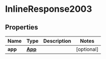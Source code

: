 

# InlineResponse2003

## Properties

Name | Type | Description | Notes
------------ | ------------- | ------------- | -------------
**app** | [**App**](App.md) |  |  [optional]



